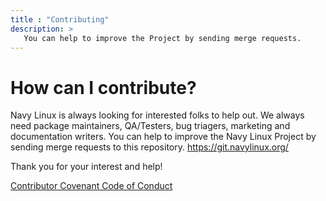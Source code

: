 ```yaml
---
title : "Contributing"
description: >
   You can help to improve the Project by sending merge requests.
---
```


# How can I contribute?

Navy Linux is always looking for interested folks to help out. We always need package maintainers, QA/Testers, bug triagers, marketing and documentation writers. You can help to improve the Navy Linux Project by sending merge requests to this repository. https://git.navylinux.org/

Thank you for your interest and help!

[Contributor Covenant Code of Conduct][code-of-conduct]

[code-of-conduct]: /wiki/code-of-conduct
